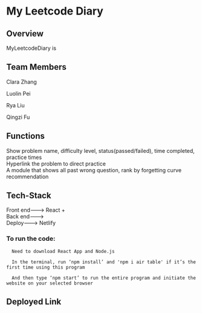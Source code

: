 # My Leetcode Diary

## Overview

MyLeetcodeDiary is

## Team Members

Clara Zhang

Luolin Pei

Rya Liu

Qingzi Fu

## Functions

Show problem name, difficulty level, status(passed/failed), time completed, practice times <br/>
Hyperlink the problem to direct practice <br/>
A module that shows all past wrong question, rank by forgetting curve recommendation <br/>


## Tech-Stack

Front end--->  React + <br/>
Back end---> <br/>
Deploy---> Netlify

### To run the code:

      Need to download React App and Node.js
      
      In the terminal, run ‘npm install’ and 'npm i air table' if it’s the first time using this program
      
      And then type ‘npm start’ to run the entire program and initiate the website on your selected browser
      
## Deployed Link
